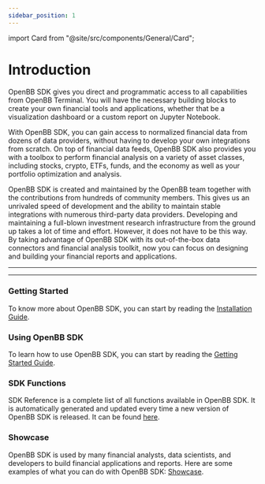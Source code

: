 ```yaml
---
sidebar_position: 1
---
```


import Card from "@site/src/components/General/Card";

# Introduction

OpenBB SDK gives you direct and programmatic access to all capabilities from
OpenBB Terminal. You will have the necessary building blocks to create your own
financial tools and applications, whether that be a visualization dashboard or a
custom report on Jupyter Notebook.

With OpenBB SDK, you can gain access to normalized financial data from dozens of
data providers, without having to develop your own integrations from scratch. On
top of financial data feeds, OpenBB SDK also provides you with a toolbox to
perform financial analysis on a variety of asset classes, including stocks,
crypto, ETFs, funds, and the economy as well as your portfolio optimization and
analysis.

OpenBB SDK is created and maintained by the OpenBB team together with the
contributions from hundreds of community members. This gives us an unrivaled
speed of development and the ability to maintain stable integrations with
numerous third-party data providers. Developing and maintaining a full-blown
investment research infrastructure from the ground up takes a lot of time and
effort. However, it does not have to be this way. By taking advantage of OpenBB
SDK with its out-of-the-box data connectors and financial analysis toolkit, now
you can focus on designing and building your financial reports and applications.

---

<Card
	type="sdk"
	title="What is OpenBB SDK?"
	description="OpenBB SDK is a Python library that provides you with a set of tools to access
financial data and perform financial analysis."
 />

<Card
	type="sdk"
	title="Who uses it?"
	description="OpenBB SDK is used by financial analysts, data scientists, and developers to
build financial applications and reports."
 />

---

### Getting Started

To know more about OpenBB SDK, you can start by reading the
[Installation Guide](/sdk/getstarted/installation).

### Using OpenBB SDK

To learn how to use OpenBB SDK, you can start by reading the
[Getting Started Guide](/sdk/guides/basics).

### SDK Functions

SDK Reference is a complete list of all functions available in OpenBB SDK. It is
automatically generated and updated every time a new version of OpenBB SDK is
released. It can be found [here](/sdk/reference).

### Showcase

OpenBB SDK is used by many financial analysts, data scientists, and developers
to build financial applications and reports. Here are some examples of what you
can do with OpenBB SDK: [Showcase](/sdk/showcase).
